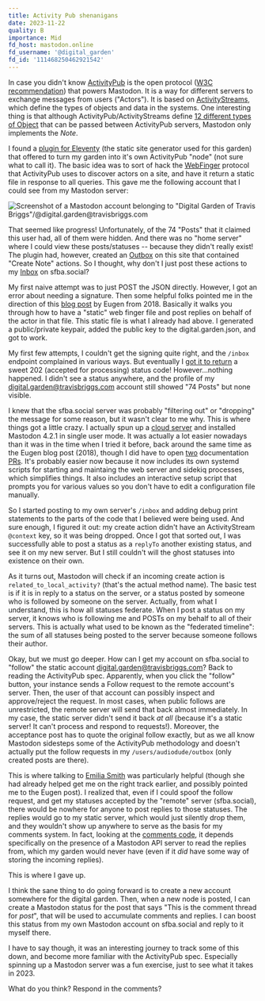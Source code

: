 ```yaml
---
title: Activity Pub shenanigans
date: 2023-11-22
quality: B
importance: Mid
fd_host: mastodon.online
fd_username: '@digital_garden'
fd_id: '111468250462921542'
---
```


In case you didn't know [ActivityPub](https://www.theverge.com/2023/4/20/23689570/activitypub-protocol-standard-social-network) is the open protocol ([W3C recommendation](https://www.w3.org/TR/activitypub/)) that powers Mastodon. It is a way for different servers to exchange messages from users ("Actors"). It is based on [ActivityStreams](https://www.w3.org/TR/activitystreams-core/), which define the types of objects and data in the systems. One interesting thing is that although ActivityPub/ActivityStreams define [12 different types of Object](https://www.w3.org/TR/activitystreams-vocabulary/#object-types) that can be passed between ActivityPub servers, Mastodon only implements the _Note_.

I found a [plugin for Eleventy](https://github.com/LewisDaleUK/eleventy-plugin-activity-pub) (the static site generator used for this garden) that offered to turn my garden into it's own ActivityPub "node" (not sure what to call it). The basic idea was to sort of hack the [WebFinger](https://en.wikipedia.org/wiki/WebFinger) protocol that ActivityPub uses to discover actors on a site, and have it return a static file in response to all queries. This gave me the following account that I could see from my Mastodon server:

![Screenshot of a Mastodon account belonging to "Digital Garden of Travis Briggs"/@digital.garden@travisbriggs.com](https://pixelfed.social/storage/m/_v2/588554065884192073/bf4779419-8cf74f/8duMzD0IWbpB/bCuOgEm3kXRTU46PaN0wyCBcLNeZr6qRrs6MwuiO.png)

That seemed like progress! Unfortunately, of the 74 "Posts" that it claimed this user had, all of them were hidden. And there was no "home server" where I could view these posts/statuses -- because they didn't really exist! The plugin had, however, created an [Outbox](https://www.w3.org/TR/activitypub/#outbox) on this site that contained "Create Note" actions. So I thought, why don't I just post these actions to my [Inbox](https://www.w3.org/TR/activitypub/#inbox) on sfba.social?

My first naive attempt was to just POST the JSON directly. However, I got an error about needing a signature. Then some helpful folks pointed me in the direction of this [blog post](https://blog.joinmastodon.org/2018/06/how-to-implement-a-basic-activitypub-server/) by Eugen from 2018. Basically it walks you through how to have a "static" web finger file and post replies on behalf of the actor in that file. This static file is what I already had above. I generated a public/private keypair, added the public key to the digital.garden.json, and got to work.

My first few attempts, I couldn't get the signing quite right, and the `/inbox` endpoint complained in various ways. But eventually I [got it to return](https://gist.github.com/audiodude/c6ad0923dbe1c9c1199e6d021b6f1ed5) a sweet 202 (accepted for processing) status code! However...nothing happened. I didn't see a status anywhere, and the profile of my digital.garden@travisbriggs.com account still showed "74 Posts" but none visible.

I knew that the sfba.social server was probably "filtering out" or "dropping" the message for some reason, but it wasn't clear to me why. This is where things got a little crazy. I actually spun up a [cloud server](https://mastodon.0-z-0.com) and installed Mastodon 4.2.1 in single user mode. It was actually a lot easier nowadays than it was in the time when I tried it before, back around the same time as the Eugen blog post (2018), though I did have to open [two](https://github.com/mastodon/documentation/pull/1340) documentation [PRs](https://github.com/mastodon/documentation/pull/1341). It's probably easier now because it now includes its own systemd scripts for starting and maintaing the web server and sidekiq processes, which simplifies things. It also includes an interactive setup script that prompts you for various values so you don't have to edit a configuration file manually.

So I started posting to my own server's `/inbox` and adding debug print statements to the parts of the code that I believed were being used. And sure enough, I figured it out: my create action didn't have an ActivityStream `@context` key, so it was being dropped. Once I got that sorted out, I was successfully able to post a status as a `replyTo` another existing status, and see it on my new server. But I still couldn't will the ghost statuses into existence on their own.

As it turns out, Mastodon will check if an incoming create action is `related_to_local_activity?` (that's the actual method name). The basic test is if it is in reply to a status on the server, or a status posted by someone who is followed by someone on the server. Actually, from what I understand, this is how all statuses federate. When I post a status on my server, it knows who is following me and POSTs on my behalf to all of their servers. This is actually what used to be known as the "federated timeline": the sum of all statuses being posted to the server because someone follows their author.

Okay, but we must go deeper. How can I get my account on sfba.social to "follow" the static account digital.garden@travisbriggs.com? Back to reading the ActivityPub spec. Apparently, when you click the "follow" button, your instance sends a Follow request to the remote account's server. Then, the user of that account can possibly inspect and approve/reject the request. In most cases, when public follows are unrestricted, the remote server will send that back almost immediately. In my case, the static server didn't send it back _at all_ (because it's a static server! It can't process and respond to requests!). Moreover, the acceptance post has to quote the original follow exactly, but as we all know Mastodon sidesteps some of the ActivityPub methodology and doesn't actually put the follow requests in my `/users/audiodude/outbox` (only created posts are there).

This is where talking to [Emilia Smith](https://sfba.social/@thisismissem@hachyderm.io) was particularly helpful (though she had already helped get me on the right track earlier, and possibly pointed me to the Eugen post). I realized that, even if I could spoof the follow request, and get my statuses accepted by the "remote" server (sfba.social), there would be nowhere for anyone to post replies to those statuses. The replies would go to my static server, which would just silently drop them, and they wouldn't show up anywhere to serve as the basis for my comments system. In fact, looking at the [comments code](https://carlschwan.eu/2020/12/29/adding-comments-to-your-static-blog-with-mastodon/), it depends specifically on the presence of a Mastodon API server to read the replies from, which my garden would never have (even if it _did_ have some way of storing the incoming replies).

This is where I gave up.

I think the sane thing to do going forward is to create a new account somewhere for the digital garden. Then, when a new node is posted, I can create a Mastodon status for the post that says "This is the comment thread for _post_", that will be used to accumulate comments and replies. I can boost this status from my own Mastodon account on sfba.social and reply to it myself there.

I have to say though, it was an interesting journey to track some of this down, and become more familiar with the ActivityPub spec. Especially spinning up a Mastodon server was a fun exercise, just to see what it takes in 2023.

What do you think? Respond in the comments?
